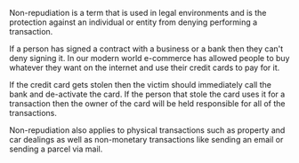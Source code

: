 Non-repudiation is a term that is used in legal environments and is the protection against an individual or entity from denying performing a transaction.

If a person has signed a contract with a business or a bank then they can't deny signing it. In our modern world e-commerce has allowed people to buy whatever they want on the internet and use their credit cards to pay for it.

If the credit card gets stolen then the victim should immediately call the bank and de-activate the card. If the person that stole the card uses it for a transaction then the owner of the card will be held responsible for all of the transactions.

Non-repudiation also applies to physical transactions such as property and car dealings as well as non-monetary transactions like sending an email or sending a parcel via mail.